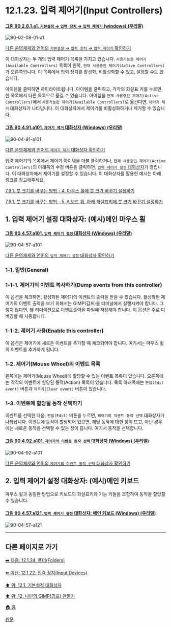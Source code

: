 # 12.1.23. 입력 제어기(Input Controllers)

<a id="90-02-08-01-a1"></a>

#### [그림 90.2.8.1.a1. `기본설정` → `입력 장치` → `입력 제어기` (windows) (우리말)](./90-02-08-01-input-controllers.md#90-02-08-01-a1)
![90-02-08-01-a1](https://github.com/wonder13662/gimp/assets/15767104/ecc47b6c-f2ef-44a9-9401-bb1a12352671)

[다른 운영체제와 언어의 `기본설정` → `입력 장치` → `입력 제어기` 확인하기](./90-02-08-01-input-controllers.md#90-02-08-01-a2)

이 대화상자는 두 개의 입력 제어기 목록을 가지고 있습니다. `사용가능한 제어기(Available Controllers)` 목록이 왼쪽, `현재 사용중인 제어기(Active Controllers)`가 오른쪽입니다. 이 목록에서 입력 장치를 활성화, 비활성화할 수 있고, 설정할 수도 있습니다.

아이템을 클릭하면 하이라이트됩니다. 아이템을 클릭하고, 각각의 화살표 키를 누르면 한 목록에서 다른 목록으로 옮길 수 있습니다. 아이템을 `현재 사용중인 제어기(Active Controllers)`에서 `사용가능한 제어기(Available Controllers)`로 옮긴다면, `제어기 제거` 대화상자가 나타납니다. 이 대화상자에서 제어기를 비활성화하거나 제거할 수 있습니다.

<a id="90-04-91-a101"></a>

#### [그림 90.4.91.a101. `제어기 제거` 대화상자 (Windows) (우리말)](./90-04-91-remove_controller.md#90-04-91-a101)
![90-04-91-a101](https://github.com/wonder13662/gimp/assets/15767104/ddbf4cc9-4e84-422a-8733-1f7e30227cab)

[다른 운영체제와 언어의 `제어기 제거` 대화상자 확인하기](./90-04-91-remove_controller.md#90-04-91-a102)

입력 제어기의 목록에서 제어기 아이템을 더블 클릭하거나, `현재 사용중인 제어기(Active Controllers)`의 아래쪽의 수정 버튼을 클릭하면, [`입력 제어기 설정` 대화상자](./12-01-23-input-controllers.md#90-04-57-a101)가 열립니다. 이 대화상자에서 제어기를 설정할 수 있습니다. 이 대화상자를 활용한 예시는 아래 링크를 참고해주세요.

[7.9.1. 붓 크기를 바꾸는 방법 - 4. 마우스 휠에 붓 크기 바꾸기 설정하기](./07-09-01-how-to-change-the-size-of-a-brush.md#07-09-01-s4)

[7.9.1. 붓 크기를 바꾸는 방법 - 5. 키보드 위, 아래 화살표키에 붓 크기 바꾸기 설정하기](./07-09-01-how-to-change-the-size-of-a-brush.md#07-09-01-s5)


## 1. 입력 제어기 설정 대화상자: (예시)메인 마우스 휠

<a id="90-04-57-a101"></a>

#### [그림 90.4.57.a101. `입력 제어기 설정` 대화상자 (Windows) (우리말)](./90-04-57-configure_input_controller.md#90-04-57-a101)
![90-04-57-a101](https://github.com/wonder13662/gimp/assets/15767104/27dd0768-453d-4ec9-b449-79527c6ed202)

[다른 운영체제와 언어의 `입력 제어기 설정` 대화상자 확인하기](./90-04-57-configure_input_controller.md#90-04-57-a102)

### 1-1. 일반(General)
### 1-1-1. 제어기의 이벤트 복사하기(Dump events from this controller)
이 옵션을 체크하면, 활성화된 제어기의 이벤트의 출력을 받을 수 있습니다. 활성화된 제어기의 이벤트 출력을 보기 위해서는 GIMP(김프)를 터미널에서 실행시켜야 합니다. 그렇지 않다면, 쉘 리디렉션으로 이벤트출력을 파일에 저장해야 합니다. 이 옵션은 주로 디버깅할 때 사용합니다.

### 1-1-2. 제어기 사용(Enable this controller)
이 옵션은 제어기에 새로운 이벤트를 추가할 때 체크되어야 합니다. 여기서는 마우스 휠의 이벤트를 추가하게 됩니다.

### 1-2. 제어기(Mouse Wheel)의 이벤트 목록
왼쪽에는 제어기(Mouse Wheel)에 할당할 수 있는 이벤트 목록이 있습니다. 오른쪽에는 각각의 이벤트에 할당된 동작(Action) 목록이 있습니다. 목록 아래쪽에는 `편집(Edit event)` 버튼과 `지우기(Clear event)` 버튼이 있습니다.

### 1-3. 이벤트에 할당될 동작 선택하기
이벤트를 선택한 다음, `편집(Edit)` 버튼을 누르면, `제어기의 이벤트 동작 선택` 대화상자가 나타납니다. 이벤트에 동작이 할당되어 있으면, 해당 동작에 대한 창이 뜨고, 아닌 경우에는 새로운 동작을 선택할 수 있는 창이 뜹니다. 여기서 동작을 선택합니다.

<a id="90-04-92-a101"></a>

#### [그림 90.4.92.a101. `제어기의 이벤트 동작 선택` 대화상자 (Windows) (우리말)](./90-04-92-select_controller_event_action.md#90-04-92-a101)
![90-04-92-a101](https://github.com/wonder13662/gimp/assets/15767104/3da0ec1a-15c1-4361-983c-e860b0395570)

[다른 운영체제와 언어의 `제어기의 이벤트 동작 선택` 대화상자 확인하기](./90-04-92-select_controller_event_action.md#90-04-92-a102)

## 2. 입력 제어기 설정 대화상자: (예시)메인 키보드
마우스 휠과 동일한 방법으로 키보드의 화살표키와 기능 키들을 조합하여 동작을 할당할 수 있습니다.

<a id="90-04-57-a121"></a>

#### [그림 90.4.57.a121. `입력 제어기 설정` 대화상자: 메인 키보드 (Windows) (우리말)](./90-04-57-configure_input_controller.md#90-04-57-a121)
![90-04-57-a121](https://github.com/wonder13662/gimp/assets/15767104/2fb6c001-7b9a-4bdb-bb4b-b6d51d3d31dd)

***

## 다른 페이지로 가기

[➡️ 다음: 12.1.24. 폴더(Folders)](./12-01-24-folders.md)

[⬅️ 이전: 12.1.22. 입력 장치(Input Devices)](./12-01-22-input-devices.md)

[⬆️ 위: 12.1. 기본설정 대화상자](./12-01-00-preference-dialog.md)

[⬆️ 위: 12. 나만의 GIMP(김프) 만들기](./12-00-enrich-my-gimp.md)

[🏠 홈](./00-home.md)

[원문](https://docs.gimp.org/2.10/ko/gimp-pimping.html#gimp-prefs-input-controllers)
